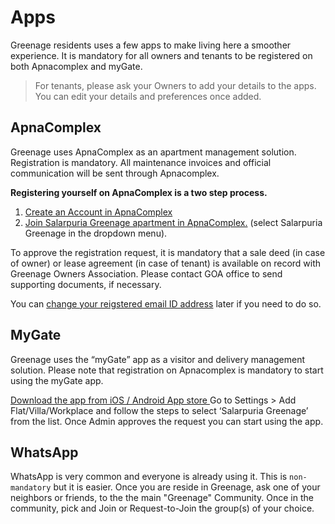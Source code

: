 # Apps

Greenage residents uses a few apps to make living here a smoother experience. It is mandatory for all owners and tenants to be registered on both Apnacomplex and myGate.

> For tenants, please ask your Owners to add your details to the apps. You can edit your details and preferences once added.

## ApnaComplex

Greenage uses ApnaComplex as an apartment management solution. Registration is mandatory. All maintenance invoices and official communication will be sent through Apnacomplex.

__Registering yourself on ApnaComplex is a two step process.__

1. <a href="http://help.apnacomplex.com/knowledge-base/how-do-i-create-an-account-in-apnacomplex-2/">Create an Account in ApnaComplex</a>
2. <a href="http://help.apnacomplex.com/knowledge-base/how-to-register-in-apnacomplex/"> Join Salarpuria Greenage apartment in ApnaComplex.</a> (select Salarpuria Greenage in the dropdown menu).

To approve the registration request, it is mandatory that a sale deed (in case of owner) or lease agreement (in case of tenant) is available on record with Greenage Owners Association. Please contact GOA office to send supporting documents, if necessary. 

You can <a href="http://help.apnacomplex.com/knowledge-base/how-can-a-member-change-hisher-email-id-if-this-is-changes-then-thus-that-mean-that-the-loginid-also-gets-changed/">change your reigstered email ID address</a> later if you need to do so. 

## MyGate

Greenage uses the “myGate” app as a visitor and delivery management solution. Please note that registration on Apnacomplex is mandatory to start using the myGate app.

<a href="https://mygate.com/faqs"> Download the app from iOS / Android App store </a> Go to Settings > Add Flat/Villa/Workplace and follow the steps to select ‘Salarpuria Greenage’ from the list. Once Admin approves the request you can start using the app.

## WhatsApp

WhatsApp is very common and everyone is already using it. This is `non-mandatory` but it is easier. Once you are reside in Greenage, ask one of your neighbors or friends, to the the main "Greenage" Community. Once in the community, pick and Join or Request-to-Join the group(s) of your choice.